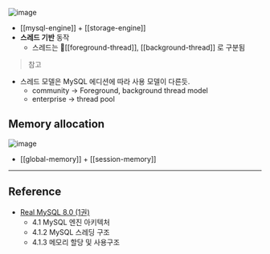 ![image](https://velog.velcdn.com/images%2Ffortice%2Fpost%2Fd869f1e2-246c-49cf-9315-a98b2156b17e%2Fimage.png)
- [[mysql-engine]] + [[storage-engine]]
- **스레드 기반** 동작
	- 스레드는 [[foreground-thread]], [[background-thread]] 로 구분됨

> 참고
- 스레드 모델은 MySQL 에디션에 따라 사용 모델이 다른듯.
	- community -> Foreground, background thread model
	- enterprise -> thread pool

## Memory allocation
![image](https://velog.velcdn.com/images/ddangle/post/f8246847-7f05-46b3-bb73-c3da331a8d1c/image.png)
- [[global-memory]] + [[session-memory]]

--- 
## Reference
- [Real MySQL 8.0 (1권)](https://product.kyobobook.co.kr/detail/S000001766482)
	- 4.1 MySQL 엔진 아키텍처
	- 4.1.2 MySQL 스레딩 구조
	- 4.1.3 메모리 할당 및 사용구조